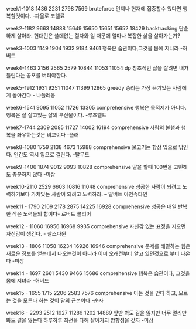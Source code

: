 week1-1018 1436 2231 2798 7569 bruteforce
언제나 현재에 집중할수 있다면 행복할것이다. -파울로 코엘료

week2-1182 9663 14888 15649 15650 15651 15652 18429 backtracking
단순하게 살아라. 현대인은 쓸데없는 절차와 일 때문에 얼마나 복잡한 삶을 살아가는가?

week3-1003 1149 1904 1932 9184 9461
행복은 습관이다,그것을 몸에 지니라 -허버드

week4-1463 2156 2565 2579 10844 11053 11054 dp
창조적인 삶을 살려면 내가 틀린다는 공포를 버려야한다.

week5-1912 1931 9251 11047 11399 12865 greedy
승리는 가장 끈기있는 사람에게 돌아간다 - 나플레옹

week6-1541 9095 11052 11726 13305 comprehensive
행복은 목적지가 아니다. 행복은 잘 살고있는 삶의 부산물이다. -루즈벨트

week7-1744 2309 2085 11727 14002 16194 comprehensive
사람의 불행과 행복을 좌우하는것은 비교이다 -퓰러

week8-1080 1759 2138 4673 15988 comprehensive
물고기는 항상 입으로 낚인다. 인간도 역시 입으로 걸린다. -탈무드

week9-1406 1874 9012 9093 10828 comprehensive
말을 할때 100번을 고민해도 충분하지 않다 -미상

week10-2110 2529 6603 10816 11048 comprehensive
성공한 사람이 되려고 노력하기보다 가치있는 사람이 되려고 노력하라. – 알버트 아인슈타인

week11 - 1790 2109 2178 2875 14225 16928 comprehensive
성공은 매일 반복한 작은 노력들의 합이다- 로버트 콜리어

week12 - 11060 16956 16968 9935 comprehensive
자신감 있는 표정을 지으면 자신감이 생긴다. - 찰스다윈

week13 - 1806 11058 16234 16926 16946 comprehensive
문제를 해결하는 힘은 새로운 정보를 얻는데서 나오는것이 아니라 이미 오래전부터 알고 있던것으로 부터 나온다 -미상

week14 - 1697 2661 5430 9466 15686 comprehensive
행복은 습관이다, 그것을 몸에 지녀라 -허버드

week15 - 1655 1715 2206 2583 7576 comprehensive
아는 것을 안다 하고, 모르는 것을 모른다 하는 것이 말의 근본이다 -순자

week16 - 2293 2512 1927 11286 1202 14889
앞만 봐도 길을 잃지만 너무 멀리만 봐도 길을 잃는다 하루하루 최선을 다해 살아가되 방향성을 갖자 -미상
